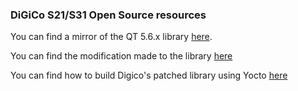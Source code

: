 

### DiGiCo S21/S31 Open Source resources 

You can find a mirror of the QT 5.6.x library [here](https://github.com/DigicoUK/qtbase).

You can find the modification made to the library [here](https://github.com/DigicoUK/diss-meta-qt5/commits/rocko-spitfire-dev_qt5.9.4)

You can find how to build Digico's patched library using Yocto [here](https://github.com/DigicoUK/diss-boundary-bsp-platform) 



